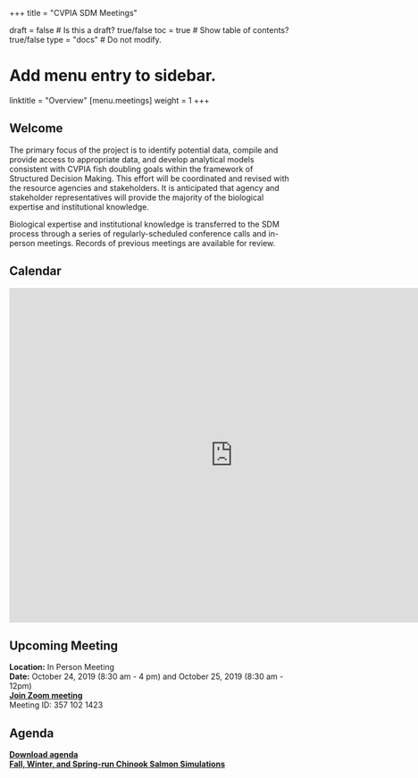 +++
title = "CVPIA SDM Meetings"

draft = false  # Is this a draft? true/false
toc = true  # Show table of contents? true/false
type = "docs"  # Do not modify.

# Add menu entry to sidebar.
linktitle = "Overview"
[menu.meetings]
weight = 1 
+++

## Welcome

The primary focus of the project is to identify potential data, compile and provide access to appropriate data, and develop analytical models consistent with CVPIA fish doubling goals within the framework of Structured Decision Making. This effort will be coordinated and revised with the resource agencies and stakeholders. It is anticipated that agency and stakeholder representatives will provide the majority of the biological expertise and institutional knowledge.

Biological expertise and institutional knowledge is transferred to the SDM process through a series of regularly-scheduled conference calls and in-person meetings. Records of previous meetings are available for review. 
## Calendar 

<iframe src="https://calendar.google.com/calendar/embed?showTitle=0&amp;height=600&amp;wkst=1&amp;bgcolor=%23ffffff&amp;src=cvpiadsm%40gmail.com&amp;color=%231B887A&amp;ctz=America%2FLos_Angeles" style="border-width:0" width="800" height="600" frameborder="0" scrolling="no"></iframe>

## Upcoming Meeting
**Location:** In Person Meeting    
**Date:** October 24, 2019 (8:30 am - 4 pm) and October 25, 2019 (8:30 am - 12pm) 	
**[Join Zoom meeting](https://oregonstate.zoom.us/j/3571021423)**    
Meeting ID: 357 102 1423  

## Agenda    
**[Download agenda](https://cvpia-meeting-slides.s3-us-west-2.amazonaws.com/Agenda+CVPIA+SIT+October+2019.docx)**     
**[Fall, Winter, and Spring-run Chinook Salmon Simulations](https://drive.google.com/open?id=1iODoBEZU5gma66YjL8ZeUOxcQURTpzJA)**



  







